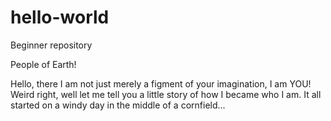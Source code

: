 # hello-world
Beginner repository

People of Earth!

Hello, there I am not just merely a figment of your imagination, I am YOU! Weird right, well let me tell you a little story of how I became who I am. It all started on a windy day in the middle of a cornfield...

